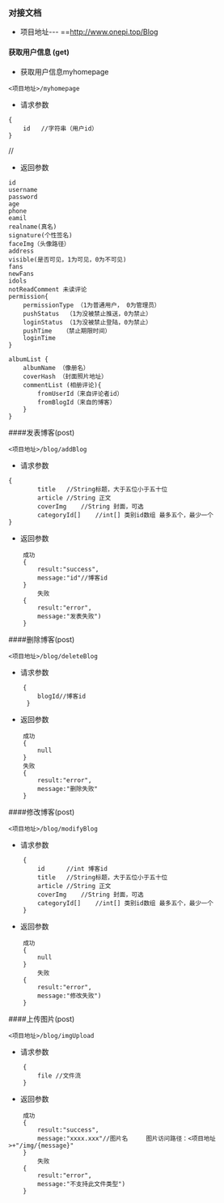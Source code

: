 ### 对接文档

- 项目地址---    ==http://www.onepi.top/Blog


#### 获取用户信息 (get)

- 获取用户信息myhomepage
```
<项目地址>/myhomepage
```

- 请求参数
```
{
    id   //字符串（用户id）
}
```

//
- 返回参数  
```
id
username
password
age
phone
eamil
realname(真名)
signature(个性签名)
faceImg（头像路径）
address
visible(是否可见，1为可见，0为不可见)
fans
newFans
idols
notReadComment 未读评论
permission{
    permissionType （1为普通用户， 0为管理员）
    pushStatus  （1为没被禁止推送，0为禁止）
    loginStatus （1为没被禁止登陆，0为禁止）
    pushTime   （禁止期限时间）
    loginTime
}

albumList {
    albumName （像册名）
    coverHash （封面照片地址）
    commentList (相册评论){
        fromUserId（来自评论者id）
        fromBlogId（来自的博客）
    }
}
```

####发表博客(post)

```
<项目地址>/blog/addBlog
```

- 请求参数
```
{
        title   //String标题，大于五位小于五十位
        article //String 正文
        coverImg    //String 封面，可选
        categoryId[]    //int[] 类别id数组 最多五个，最少一个
}
```

- 返回参数
```
    成功
    {
        result:"success",
        message:"id"//博客id
    }
        失败
    {
        result:"error",
        message:"发表失败")
    }
```

####删除博客(post)
```
<项目地址>/blog/deleteBlog
```
- 请求参数
```
    {
        blogId//博客id
     }
```

- 返回参数
```
    成功
    {
        null
    }
    失败
    {
        result:"error",
        message:"删除失败"
    }
```

####修改博客(post)
```
<项目地址>/blog/modifyBlog
```
- 请求参数
```
    {
        id      //int 博客id
        title   //String标题，大于五位小于五十位
        article //String 正文
        coverImg    //String 封面，可选
        categoryId[]    //int[] 类别id数组 最多五个，最少一个
    }
```
- 返回参数
```
    成功
    {
        null
    }
        失败
    {
        result:"error",
        message:"修改失败")
    }
```
####上传图片(post)
```
<项目地址>/blog/imgUpload
```
- 请求参数
```
    {
        file //文件流
    }
```
- 返回参数
```
    成功
    {
        result:"success",
        message:"xxxx.xxx"//图片名     图片访问路径：<项目地址>+"/img/{message}"
    }
        失败
    {
        result:"error",
        message:"不支持此文件类型")
    }
```
